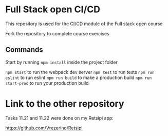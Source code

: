 # Full Stack open CI/CD

This repository is used for the CI/CD module of the Full stack open course

Fork the repository to complete course exercises

## Commands

Start by running `npm install` inside the project folder

`npm start` to run the webpack dev server
`npm test` to run tests
`npm run eslint` to run eslint
`npm run build` to make a production build
`npm run start-prod` to run your production build

# Link to the other repository

Tasks 11.21 and 11.22 were done on my Retsipi app:

https://github.com/Vrezerino/Retsipi
